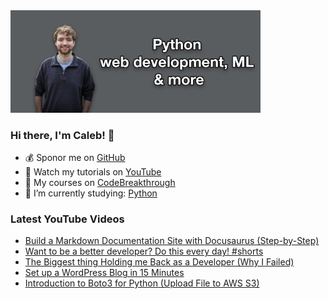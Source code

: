 <img src="github-cover-photo-my-face.jpg" width="400px" />

### Hi there, I'm Caleb! 🍛

- 💰 Sponor me on [GitHub](https://github.com/sponsors/CalebCurry)
- 🎥 Watch my tutorials on [YouTube](https://www.youtube.com/calebthevideomaker2)
- 📗 My courses on [CodeBreakthrough](https://www.codebreakthrough.com)
- 🤔 I’m currently studying: [Python](https://www.youtube.com/watch?v=s3IvdkCq2_c&t=4254s)

### Latest YouTube Videos
<!-- YOUTUBE:START -->
- [Build a Markdown Documentation Site with Docusaurus &lpar;Step-by-Step&rpar;](https://www.youtube.com/watch?v=2R53Y7eP45k)
- [Want to be a better developer? Do this every day! #shorts](https://www.youtube.com/watch?v=ZUEDkbF3H04)
- [The Biggest thing Holding me Back as a Developer &lpar;Why I Failed&rpar;](https://www.youtube.com/watch?v=EOP3oMvx3yE)
- [Set up a WordPress Blog in 15 Minutes](https://www.youtube.com/watch?v=MAoVzsBdH4A)
- [Introduction to Boto3 for Python &lpar;Upload File to AWS S3&rpar;](https://www.youtube.com/watch?v=5q7FtT_DyME)
<!-- YOUTUBE:END -->
